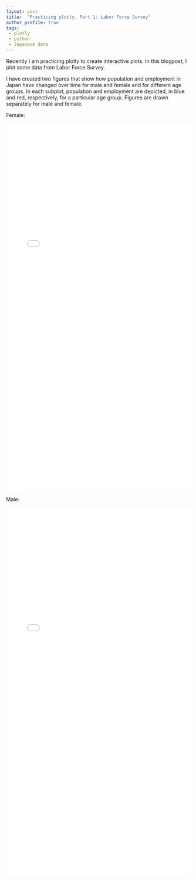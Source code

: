 ```yaml
---
layout: post
title:  "Practicing plotly, Part 1: Labor Force Survey"
author_profile: true
tags: 
 - plotly
 - python
 - Japanese data
---
```


Recently I am practicing plotly to create interactive plots. In this blogpost, I plot some data from Labor Force Survey.

I have created two figures that show how population and employment in Japan have changed over time for male and female and for different age groups. In each subplot, population and employment are depicted, in blue and red, respectively, for a particular age group. Figures are drawn separately for male and female.



Female:
<iframe id="igraph" scrolling="no" style="border:none;" seamless="seamless" src="/files/fig_female_emp_and_pop_by_age.html" height="1000"  width="100%"></iframe>

Male:
<iframe id="igraph" scrolling="no" style="border:none;" seamless="seamless" src="/files/fig_male_emp_and_pop_by_age.html" height="1000" width="100%"></iframe>









